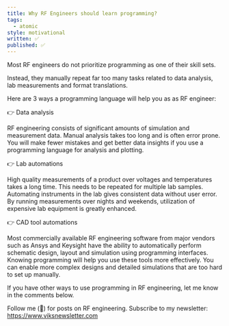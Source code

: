 ```yaml
---
title: Why RF Engineers should learn programming?
tags:
  - atomic
style: motivational
written: ✅
published: ✅
---
```

Most RF engineers do not prioritize programming as one of their skill sets.

Instead, they manually repeat far too many tasks related to data analysis, lab measurements and format translations.

Here are 3 ways a programming language will help you as as RF engineer:

👉 Data analysis

RF engineering consists of significant amounts of simulation and measurement data. Manual analysis takes too long and is often error prone. You will make fewer mistakes and get better data insights if you use a programming language for analysis and plotting.

👉 Lab automations

High quality measurements of a product over voltages and temperatures takes a long time. This needs to be repeated for multiple lab samples. Automating instruments in the lab gives consistent data without user error. By running measurements over nights and weekends, utilization of expensive lab equipment is greatly enhanced.

👉 CAD tool automations

Most commercially available RF engineering software from major vendors such as Ansys and Keysight have the ability to automatically perform schematic design, layout and simulation using programming interfaces. Knowing programming will help you use these tools more effectively. You can enable more complex designs and detailed simulations that are too hard to set up manually.

If you have other ways to use programming in RF engineering, let me know in the comments below.

Follow me (🔔) for posts on RF engineering.
Subscribe to my newsletter: https://www.viksnewsletter.com